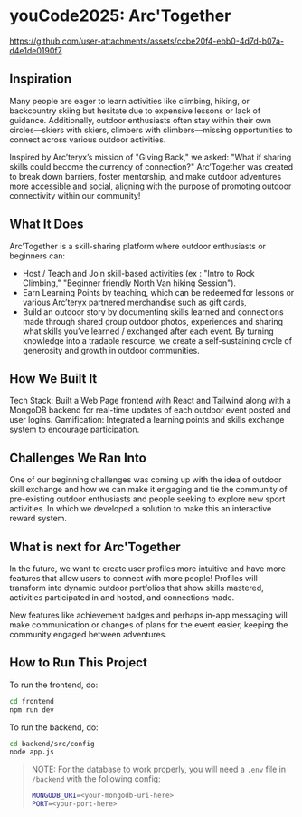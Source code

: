 # youCode2025: Arc'Together


https://github.com/user-attachments/assets/ccbe20f4-ebb0-4d7d-b07a-d4e1de0190f7


## Inspiration
Many people are eager to learn activities like climbing, hiking, or backcountry skiing but hesitate due to expensive lessons or lack of guidance. Additionally, outdoor enthusiasts often stay within their own circles—skiers with skiers, climbers with climbers—missing opportunities to connect across various outdoor activities.  

Inspired by Arc’teryx’s mission of "Giving Back," we asked: "What if sharing skills could become the currency of connection?" Arc’Together was created to break down barriers, foster mentorship, and make outdoor adventures more accessible and social, aligning with the purpose of promoting outdoor connectivity within our community!  

## What It Does
Arc’Together is a skill-sharing platform where outdoor enthusiasts or beginners can:  
- Host / Teach and Join skill-based activities
 (ex : "Intro to Rock Climbing," "Beginner friendly North Van hiking Session").  
- Earn Learning Points by teaching, which can be redeemed for lessons or various Arc’teryx partnered merchandise such as gift cards, 
- Build an outdoor story by documenting skills learned and connections made through shared group outdoor photos, experiences and sharing what skills you’ve learned / exchanged after each event.
By turning knowledge into a tradable resource, we create a self-sustaining cycle of generosity and growth in outdoor communities.

## How We Built It
Tech Stack: Built a Web Page frontend with React and Tailwind along with a MongoDB backend for real-time updates of each outdoor event posted and user logins.
Gamification: Integrated a learning points and skills exchange system to encourage participation.

## Challenges We Ran Into
One of our beginning challenges was coming up with the idea of outdoor skill exchange and how we can make it engaging and tie the community of pre-existing outdoor enthusiasts and people seeking to explore new sport activities. In which we developed a solution to make this an interactive reward system.
 
## What is next for Arc'Together
In the future, we want to create user profiles more intuitive and have more features that allow users to connect with more people! Profiles will transform into dynamic outdoor portfolios that show skills mastered, activities participated in and hosted, and connections made. 

New features like achievement badges and perhaps in-app messaging will make communication or changes of plans for the event easier, keeping the community engaged between adventures.

## How to Run This Project
To run the frontend, do:

```bash
cd frontend
npm run dev
```

To run the backend, do:
```bash
cd backend/src/config
node app.js
```

>NOTE: For the database to work properly, you will need a `.env` file in `/backend` with the following config:
> ```bash
> MONGODB_URI=<your-mongodb-uri-here>
> PORT=<your-port-here>
> ``` 

